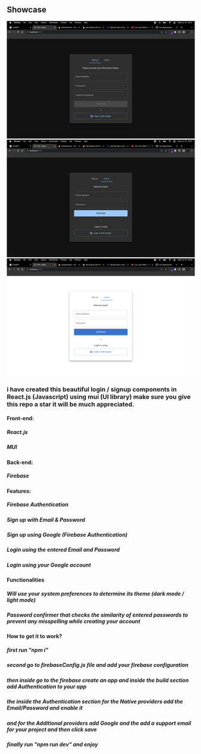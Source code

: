 ## Showcase

![Imgur](./images/signup.png)
![Imgur](./images/login.png)
![Imgur](./images/light-mode.png)

### i have created this beautiful login / signup components in React.js (Javascript) using mui (UI library) make sure you give this repo a star it will be much appreciated.

#### Front-end:

##### React.js

##### MUI

#### Back-end:

##### Firebase

#### Features:

##### Firebase Authentication

##### Sign up with Email & Password

##### Sign up using Google (Firebase Authentication)

##### Login using the entered Email and Password

##### Login using your Google account

#### Functionalities

##### Will use your system preferences to determine its theme (dark mode / light mode)

##### Password confirmer that checks the similarity of entered passwords to prevent any misspelling while creating your account

#### How to get it to work?

##### first run "npm i"

##### second go to firebaseConfig.js file and add your firebase configuration

##### then inside go to the firebase create an app and inside the build section add Authentication to your app

##### the inside the Authentication section for the Native providers add the Email/Password and enable it

##### and for the Additional providers add Google and the add a support email for your project and then click save

##### finally run "npm run dev" and enjoy
